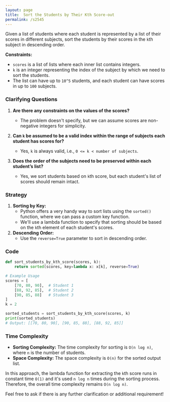 ```yaml
---
layout: page
title:  Sort the Students by Their Kth Score-out
permalink: /s2545
---
```


Given a list of students where each student is represented by a list of their scores in different subjects, sort the students by their scores in the `k`th subject in descending order.

**Constraints:**
- `scores` is a list of lists where each inner list contains integers.
- `k` is an integer representing the index of the subject by which we need to sort the students.
- The list can have up to `10^5` students, and each student can have scores in up to `100` subjects.

### Clarifying Questions

1. **Are there any constraints on the values of the scores?**
   - The problem doesn't specify, but we can assume scores are non-negative integers for simplicity.
   
2. **Can `k` be assumed to be a valid index within the range of subjects each student has scores for?**
   - Yes, `k` is always valid, i.e., `0 <= k < number of subjects`.

3. **Does the order of the subjects need to be preserved within each student’s list?**
   - Yes, we sort students based on `k`th score, but each student's list of scores should remain intact.

### Strategy

1. **Sorting by Key:**
   - Python offers a very handy way to sort lists using the `sorted()` function, where we can pass a custom key function. 
   - We'll use a lambda function to specify that sorting should be based on the `k`th element of each student's scores.
2. **Descending Order:**
   - Use the `reverse=True` parameter to sort in descending order.

### Code

```python
def sort_students_by_kth_score(scores, k):
    return sorted(scores, key=lambda x: x[k], reverse=True)

# Example Usage
scores = [
    [70, 80, 90],  # Student 1
    [88, 92, 85],  # Student 2
    [90, 85, 88]   # Student 3
]
k = 2

sorted_students = sort_students_by_kth_score(scores, k)
print(sorted_students)
# Output: [[70, 80, 90], [90, 85, 88], [88, 92, 85]]
```

### Time Complexity

- **Sorting Complexity:** The time complexity for sorting is `O(n log n)`, where `n` is the number of students.
- **Space Complexity:** The space complexity is `O(n)` for the sorted output list.

In this approach, the lambda function for extracting the `k`th score runs in constant time `O(1)` and it's used `n log n` times during the sorting process. Therefore, the overall time complexity remains `O(n log n)`.

Feel free to ask if there is any further clarification or additional requirement!
